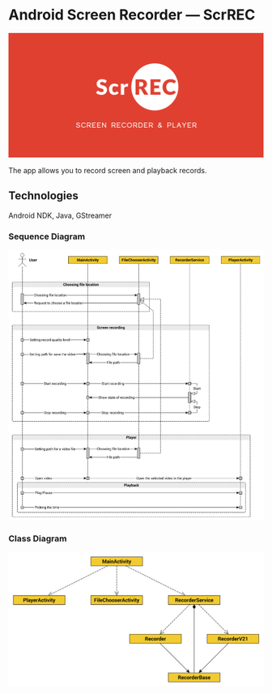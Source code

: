 # Android Screen Recorder — ScrREC
![Banner](./images/banner.png)

The app allows you to record screen and playback records.

## Technologies
Android NDK, Java, GStreamer

### Sequence Diagram
![Sequence Diagram](./images/sequence-diagram.png)


### Class Diagram
![Class Diagram](./images/class-diagram.png)
